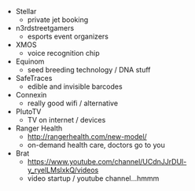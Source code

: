 * Stellar
	* private jet booking
* n3rdstreetgamers
	* esports event organizers
* XMOS
	* voice recognition chip
* Equinom
	* seed breeding technology / DNA stuff
* SafeTraces
	* edible and invisible barcodes
* Connexin
	* really good wifi / alternative
* PlutoTV
	* TV on internet / devices
* Ranger Health
	* http://rangerhealth.com/new-model/
	* on-demand health care, doctors go to you
* Brat 
	* https://www.youtube.com/channel/UCdnJJrDUl-y_ryelLMslxkQ/videos
	* video startup / youtube channel...hmmm
